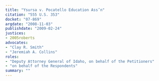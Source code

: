 ```yaml
---
title: "Ysursa v. Pocatello Education Ass’n"
citation: "555 U.S. 353"
docket: "07-869"
argdate: "2008-11-03"
publishdate: "2009-02-24"
justices:
- 2005roberts
advocates:
- "Clay R. Smith"
- "Jeremiah A. Collins"
roles:
- "Deputy Attorney General of Idaho, on behalf of the Petitioners"
- "on behalf of the Respondents"
summary: ""
---
```


